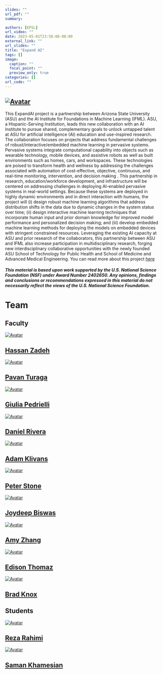 ```yaml
---
slides: ""
url_pdf: ""
summary:

authors: [EPSL]
url_video: ""
date: 2023-05-01T23:58:08-08:00
external_link: ""
url_slides: ""
title: "Expand AI"
tags: []
image:
  caption: ""
  focal_point: ""
  preview_only: true
categories: []
url_code: ""
---
```

<div class="col-md-12"><h2 class="mb-4"><a href="https://www.nsf.gov/"><img class="avatar" src="featured.jpeg" alt="Avatar"></a></h2></div>
This ExpandAI project is a partnership between Arizona State University (ASU) and the AI Institute for Foundations in Machine Learning (IFML). ASU, a Hispanic-Serving Institution, leads this new collaboration with an AI Institute to pursue shared, complementary goals to unlock untapped talent at ASU for artificial intelligence (AI) education and use-inspired research. The collaboration focuses on projects that address fundamental challenges of robust/interactive/embedded machine learning in pervasive systems. Pervasive systems integrate computational capability into objects such as wearable technology, mobile devices, and assistive robots as well as built environments such as homes, cars, and workspaces. These technologies are poised to transform health and wellness by addressing the challenges associated with automation of cost-effective, objective, continuous, and real-time monitoring, intervention, and decision making . This partnership in research, education/workforce development, and infrastructure will be centered on addressing challenges in deploying AI-enabled pervasive systems in real-world settings. Because these systems are deployed in highly dynamic environments and in direct interaction with humans, the project will (i) design robust machine learning algorithms that address distribution shifts in the data due to dynamic changes in the system status over time; (ii) design interactive machine learning techniques that incorporate human input and prior domain knowledge for improved model performance and personalized decision making; and (iii) develop embedded machine learning methods for deploying the models on embedded devices with stringent constrained resources. Leveraging the existing AI capacity at ASU and prior research of the collaborators, this partnership between ASU and IFML also increase participation in multidisciplinary research, forging new interdisciplinary collaborative opportunities with the newly founded ASU School of Technology for Public Health and School of Medicine and Advanced Medical Engineering. You can read more about this project <a href="https://www.nsf.gov/awardsearch/showAward?AWD_ID=2402650&HistoricalAwards=false">here</a>

##### *This material is based upon work supported by the U.S. National Science Foundation (NSF) under Award Number 2402650. Any opinions, findings and conclusions or recommendations expressed in this material do not necessarily reflect the views of the U.S. National Science Foundation.*

<div class="container">
<div class="row justify-content-center people-widget">
<div class="col-md-12 section-heading"><h1>Team</h1></div>
<div class="col-md-12"><h2 class="mb-4">Faculty</h2></div>
<div class="col-12 col-lg-auto people-person"><a href="https://search.asu.edu/profile/4018242"><img class="avatar avatar-circle" src="Facultyhassan.jpg" alt="Avatar"></a><div class="portrait-title"><h2><a href="https://search.asu.edu/profile/4018242">Hassan Zadeh</a></h2></div></div>
<div class="col-12 col-lg-auto people-person"><a href="https://search.asu.edu/profile/1795222"><img class="avatar avatar-circle" src="Faculty/pavan.jpg" alt="Avatar"></a><div class="portrait-title"><h2><a href="https://search.asu.edu/profile/1795222">Pavan Turaga</a></h2></div></div>
<div class="col-12 col-lg-auto people-person"><a href="https://search.asu.edu/profile/3022467"><img class="avatar avatar-circle" src="Faculty/giulia.jpg" alt="Avatar"></a><div class="portrait-title"><h2><a href="https://search.asu.edu/profile/3022467">Giulia Pedrielli</a></h2></div></div>
<div class="col-12 col-lg-auto people-person"><a href="https://search.asu.edu/profile/29494"><img class="avatar avatar-circle" src="Faculty/daniel.jpg" alt="Avatar"></a><div class="portrait-title"><h2><a href="https://search.asu.edu/profile/29494">Daniel Rivera</a></h2></div></div>
<div class="col-12 col-lg-auto people-person"><a href="https://www.cs.utexas.edu/people/faculty-researchers/adam-klivans"><img class="avatar avatar-circle" src="Faculty/adam.jpg" alt="Avatar"></a><div class="portrait-title"><h2><a href="https://www.cs.utexas.edu/people/faculty-researchers/adam-klivans">Adam Klivans</a></h2></div></div>
<div class="col-12 col-lg-auto people-person"><a href="https://www.cs.utexas.edu/~pstone/"><img class="avatar avatar-circle" src="Faculty/peter.jpg" alt="Avatar"></a><div class="portrait-title"><h2><a href="https://www.cs.utexas.edu/~pstone/">Peter Stone</a></h2></div></div>
<div class="col-12 col-lg-auto people-person"><a href="https://www.joydeepb.com/"><img class="avatar avatar-circle" src="Faculty/joydeepb.jpg" alt="Avatar"></a><div class="portrait-title"><h2><a href="https://www.joydeepb.com/">Joydeep Biswas</a></h2></div></div>
<div class="col-12 col-lg-auto people-person"><a href="https://www.ece.utexas.edu/people/faculty/amy-zhang"><img class="avatar avatar-circle" src="Faculty/amy.jpg" alt="Avatar"></a><div class="portrait-title"><h2><a href="https://www.ece.utexas.edu/people/faculty/amy-zhang">Amy Zhang</a></h2></div></div>
<div class="col-12 col-lg-auto people-person"><a href="https://users.ece.utexas.edu/~ethomaz/"><img class="avatar avatar-circle" src="Faculty/edison.jpg" alt="Avatar"></a><div class="portrait-title"><h2><a href="https://www.ece.utexas.edu/people/faculty/edison-thomaz">Edison Thomaz</a></h2></div></div>
<div class="col-12 col-lg-auto people-person"><a href="https://www.cs.utexas.edu/people/faculty-researchers/brad-knox"><img class="avatar avatar-circle" src="Faculty/brad.jpg" alt="Avatar"></a><div class="portrait-title"><h2><a href="https://www.cs.utexas.edu/people/faculty-researchers/brad-knox">Brad Knox
</a></h2></div></div>
<div class="col-md-12"><h2 class="mb-4">Students </h2></div>
<div class="col-12 col-lg-auto people-person"><a href="https://search.asu.edu/profile/4155639"><img class="avatar avatar-circle" src="Students/reza.jpg" alt="Avatar"></a><div class="portrait-title"><h2><a href="https://search.asu.edu/profile/4155639">Reza Rahimi</a></h2></div></div>
<div class="col-12 col-lg-auto people-person"><a href="https://search.asu.edu/profile/4699045"><img class="avatar avatar-circle" src="Students/saman.jpg" alt="Avatar"></a><div class="portrait-title"><h2><a href="https://search.asu.edu/profile/4699045">Saman Khamesian</a></h2></div></div>
</div>
</div>

